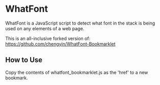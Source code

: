 WhatFont
========

WhatFont is a JavaScript script to detect what font in the stack is being used on any elements of a web page.

This is an all-inclusive forked version of: https://github.com/chengyin/WhatFont-Bookmarklet

How to Use
----------
Copy the contents of whatfont_bookmarklet.js as the 'href' to a new bookmark.
